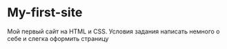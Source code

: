 # My-first-site

Мой первый сайт на HTML и CSS.
Условия задания написать немного о себе и слегка оформить страницу 

